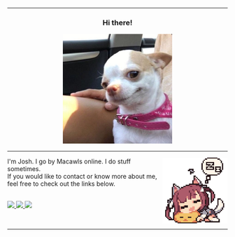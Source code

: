 <hr>
<div align="center">
  <h3>Hi there!</h3>
<img src="smug.jpg"  width="250">
<hr>
</div>

<div align="left">
  <img src="sleeping.gif" align="right" width="150">
  <p>I'm Josh. I go by Macawls online. I do stuff sometimes.
    <br>If you would like to contact or know more about me, feel free to check out the links below.</p><br>
</div>

<!-- links -->
<a href="https://macawls.dev/" target="_blank">
<img src="https://img.shields.io/badge/My_website-100000?style=for-the-badge&logo=About.me&logoColor=FFFFFF&labelColor=111318&color=4C86B8"> 
</a>

<a href="https://macawls.dev/blog/" target="_blank">
<img src="https://img.shields.io/badge/My_blog-100000?style=for-the-badge&logo=About.me&logoColor=FFFFFF&labelColor=111318&color=4C86B8">
</a>

<a href="mailto:joshua.macauley@tutanota.com" target="_blank">
<img src="https://img.shields.io/badge/email me-100000?style=for-the-badge&logo=Tutanota&logoColor=FFFFFF&labelColor=111318&color=4C86B8">
</a>

<br><hr>

<!-- 
  Badges made with
  https://shivamkapasia-developer-edition.ap16.force.com/Badges4Me/s/
-->


